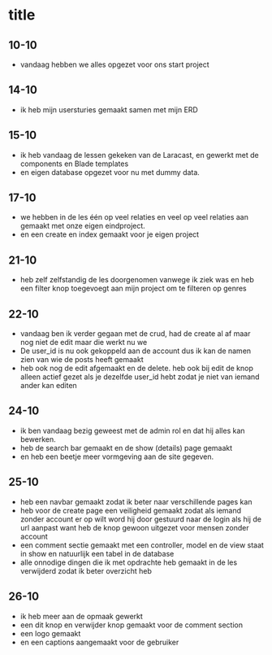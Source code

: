 # title

## 10-10
* vandaag hebben we alles opgezet voor ons start project

##  14-10
* ik heb mijn usersturies gemaakt samen met mijn ERD

## 15-10
* ik heb vandaag de lessen gekeken van de Laracast, en gewerkt met de components en Blade templates
* en eigen database opgezet voor nu met dummy data.

## 17-10
* we hebben in de les één op veel relaties en veel op veel relaties aan gemaakt met onze eigen eindproject.
* en een create en index gemaakt voor je eigen project

## 21-10
* heb zelf zelfstandig de les doorgenomen vanwege ik ziek was en heb een filter knop toegevoegt aan mijn project om te filteren op genres

## 22-10
* vandaag ben ik verder gegaan met de crud, had de create al af maar nog niet de edit maar die werkt nu we
* De user_id is nu ook gekoppeld aan de account dus ik kan de namen zien van wie de posts heeft gemaakt
* heb ook nog de edit afgemaakt en de delete. heb ook bij edit de knop alleen actief gezet als je dezelfde user_id hebt zodat je niet van iemand ander kan editen

## 24-10
* ik ben vandaag bezig geweest met de admin rol en dat hij alles kan bewerken.
* heb de search bar gemaakt en de show (details) page gemaakt
* en heb een beetje meer vormgeving aan de site gegeven.

## 25-10
* heb een navbar gemaakt zodat ik beter naar verschillende pages kan
* heb voor de create page een veiligheid gemaakt zodat als iemand zonder account er op wilt word hij door gestuurd naar de login als hij de url aanpast want heb de knop gewoon uitgezet voor mensen zonder account
* een comment sectie gemaakt met een controller, model en de view staat in show en natuurlijk een tabel in de database
* alle onnodige dingen die ik met opdrachte heb gemaakt in de les verwijderd zodat ik beter overzicht heb

## 26-10
* ik heb meer aan de opmaak gewerkt
* een dit knop en verwijder knop gemaakt voor de comment section
* een logo gemaakt
* en een captions aangemaakt voor de gebruiker

